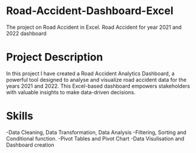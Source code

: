 # Road-Accident-Dashboard-Excel
The project on Road Accident in Excel. Road Accident for year 2021 and 2022  dashboard
# Project Description
 In this project I have created a Road Accident Analytics Dashboard, a powerful tool designed to analyse and visualize road accident data for the years 2021 and 2022. This Excel-based dashboard empowers stakeholders with valuable insights to make data-driven decisions. 

# Skills 
-Data Cleaning, Data Transformation, Data Analysis
-Filtering, Sorting and Conditional function.
-Pivot Tables and Pivot Chart
-Data Visulisation and Dashboard creation
